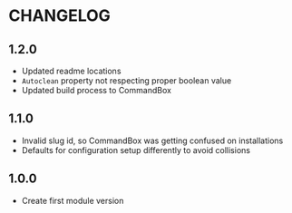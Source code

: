 CHANGELOG
=========

## 1.2.0 
* Updated readme locations
* `Autoclean` property not respecting proper boolean value
* Updated build process to CommandBox

## 1.1.0
* Invalid slug id, so CommandBox was getting confused on installations
* Defaults for configuration setup differently to avoid collisions

## 1.0.0
* Create first module version